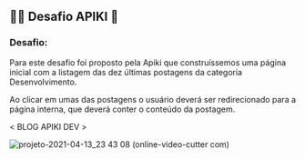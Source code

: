 ## :student: Desafio APIKI :rocket:

### Desafio:

Para este desafio foi proposto pela Apiki que construíssemos uma página inicial com a listagem das dez últimas postagens da categoria Desenvolvimento.

Ao clicar em umas das postagens o usuário deverá ser redirecionado para a página interna, que deverá conter o conteúdo da postagem.

&lt; BLOG APIKI DEV &gt;

![projeto-2021-04-13_23 43 08 (online-video-cutter com)](https://user-images.githubusercontent.com/21336683/114648030-796a7b80-9cb4-11eb-9cf5-e0ebadb5ad45.gif)
